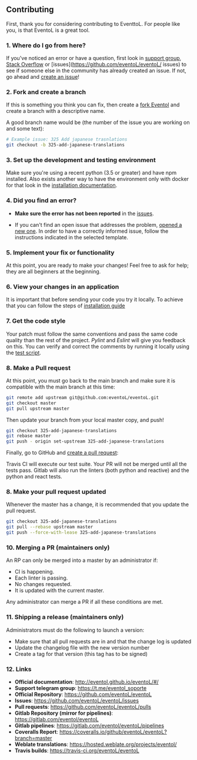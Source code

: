 ## Contributing

First, thank you for considering contributing to EventtoL. For people
like you, is that EventoL is a great tool.

### 1. Where do I go from here?

If you've noticed an error or have a question, first look in
[support group](https://t.me/eventol_soporte), [Stack Overflow](https://stackoverflow.com/) or [issues](https://github.com/eventoL/eventoL/ issues) to see if someone else in the community has already created an issue.
If not, go ahead and [create an issue](https://github.com/eventoL/eventoL/issues/new/choose)!

### 2. Fork and create a branch

If this is something you think you can fix, then create a [fork Eventol](https://github.com/eventoL/eventoL) and
create a branch with a descriptive name.

A good branch name would be (the number of the issue you are working on and some text):

```sh
# Example issue: 325 Add japanese trasnlations
git checkout -b 325-add-japanese-translations
```

### 3. Set up the development and testing environment

Make sure you're using a recent python (3.5 or greater) and have npm installed.
Also exists another way to have the environment only with docker for that look in the [installation documentation](http://eventol.github.io/eventoL/#/en/installation).

### 4. Did you find an error?

* **Make sure the error has not been reported** in the [issues](https://github.com/eventoL/eventoL/issues).

* If you can't find an open issue that addresses the problem,
  [opened a new one](https://github.com/eventoL/eventoL/issues/new/choose).
  In order to have a correctly informed issue, follow the instructions indicated in the selected template.

### 5. Implement your fix or functionality

At this point, you are ready to make your changes! Feel free to ask for help;
they are all beginners at the beginning.

### 6. View your changes in an application

It is important that before sending your code you try it locally.
To achieve that you can follow the steps of [installation guide](http://eventol.github.io/eventoL/#/en/installation)

### 7. Get the code style

Your patch must follow the same conventions and pass the same code quality
than the rest of the project. *Pylint* and *Eslint* will give you
feedback on this.
You can verify and correct the comments by running it
locally using the [test script](http://eventol.github.io/eventoL/#/en/test_script).

### 8. Make a Pull request

At this point, you must go back to the main branch and make sure it is compatible with the main branch at this time:

```sh
git remote add upstream git@github.com:eventoL/eventoL.git
git checkout master
git pull upstream master
```

Then update your branch from your local master copy, and push!

```sh
git checkout 325-add-japanese-translations
git rebase master
git push - origin set-upstream 325-add-japanese-translations
```

Finally, go to GitHub and [create a pull request](https://github.com/eventoL/eventoL/compare):

Travis CI will execute our test suite.
Your PR will not be merged until all the tests pass.
Gitlab will also run the linters (both python and reactive) and the python and react tests.

### 8. Make your pull request updated

Whenever the master has a change, it is recommended that you update the pull request.

```sh
git checkout 325-add-japanese-translations
git pull --rebase upstream master
git push --force-with-lease 325-add-japanese-translations
```

### 10. Merging a PR (maintainers only)

An RP can only be merged into a master by an administrator if:

* CI is happening.
* Each linter is passing.
* No changes requested.
* It is updated with the current master.

Any administrator can merge a PR if all these conditions are met.

### 11. Shipping a release (maintainers only)

Administrators must do the following to launch a version:

* Make sure that all pull requests are in and that the change log is updated
* Update the changelog file with the new version number
* Create a tag for that version (this tag has to be signed)

### 12. Links

* **Official documentation**: http://eventol.github.io/eventoL/#/
* **Support telegram group**: https://t.me/eventol_soporte
* **Official Repository**: https://github.com/eventoL/eventoL
* **Issues**: https://github.com/eventoL/eventoL/issues
* **Pull requests**: https://github.com/eventoL/eventoL/pulls
* **Gitlab Repository (mirror for pipelines)**: https://gitlab.com/eventol/eventoL
* **Gitlab pipelines**: https://gitlab.com/eventol/eventoL/pipelines
* **Coveralls Report**: https://coveralls.io/github/eventoL/eventoL?branch=master
* **Weblate translations**: https://hosted.weblate.org/projects/eventol/
* **Travis builds**: https://travis-ci.org/eventoL/eventoL